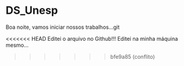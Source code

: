# DS_Unesp

Boa noite, vamos iniciar nossos trabalhos...git 

<<<<<<< HEAD
Editei o arquivo no Github!!!
Editei na minha máquina mesmo...
>>>>>>> bfe9a85 (conflito)

